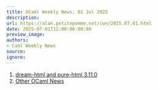 ```yaml
---
title: OCaml Weekly News, 01 Jul 2025
description:
url: https://alan.petitepomme.net/cwn/2025.07.01.html
date: 2025-07-01T12:00:00-00:00
preview_image:
authors:
- Caml Weekly News
source:
ignore:
---
```


<ol><li><a href="https://alan.petitepomme.net/cwn/2025.07.01.html#1">dream-html and pure-html 3.11.0</a></li><li><a href="https://alan.petitepomme.net/cwn/2025.07.01.html#2">Other OCaml News</a></li></ol>
